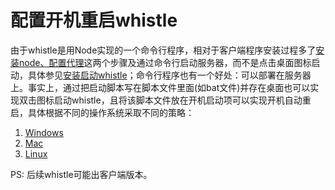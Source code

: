 # 配置开机重启whistle
由于whistle是用Node实现的一个命令行程序，相对于客户端程序安装过程多了[安装node、配置代理](https://avwo.github.io/whistle/install.html)这两个步骤及通过命令行启动服务器，而不是点击桌面图标启动，具体参见[安装启动whistle](https://avwo.github.io/whistle/install.html)；命令行程序也有一个好处：可以部署在服务器上。事实上，通过把启动脚本写在脚本文件里面(如bat文件)并存在桌面也可以实现双击图标启动whistle，且将该脚本文件放在开机启动项可以实现开机自动重启，具体根据不同的操作系统采取不同的策略：

1. [Windows](windows)
2. [Mac](mac)
3. [Linux](linux)

PS: 后续whistle可能出客户端版本。